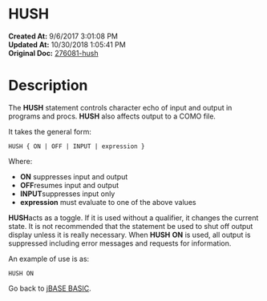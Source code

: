 # HUSH

**Created At:** 9/6/2017 3:01:08 PM  
**Updated At:** 10/30/2018 1:05:41 PM  
**Original Doc:** [276081-hush](https://docs.jbase.com/36868-jbase-basic/276081-hush)  


# Description

The **HUSH** statement controls character echo of input and output in programs and procs. **HUSH** also affects output to a COMO file.

It takes the general form:

```
HUSH { ON | OFF | INPUT | expression }
```

Where:

- **ON** suppresses input and output
- **OFF**resumes input and output
- **INPUT**suppresses input only
- **expression** must evaluate to one of the above values


**HUSH**acts as a toggle. If it is used without a qualifier, it changes the current state. It is not recommended that the statement be used to shut off output display unless it is really necessary. When **HUSH** **ON** is used, all output is suppressed including error messages and requests for information.

An example of use is as:

```
HUSH ON
```



Go back to [jBASE BASIC](./../jbase-basic-programmers-reference-guide).

